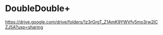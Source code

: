 # DoubleDouble+
https://drive.google.com/drive/folders/1z3rGrgT_Z1AmK9YWVfy5mo3rw2lCZJ5A?usp=sharing
